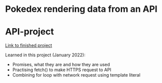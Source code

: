 # Pokedex rendering data from an API

# API-project

[Link to finished project](https://j-pohl.github.io/api-project-pokedex/)

Learned in this project (January 2022):
- Promises, what they are and how they are used
- Practising fetch() to make HTTPS request to API
- Combining for loop with network request using template literal
